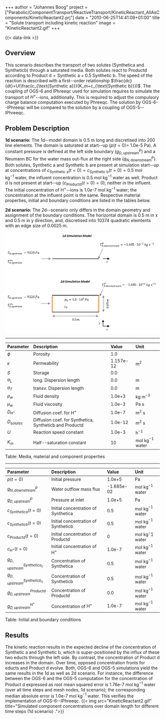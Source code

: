 +++
author = "Johannes Boog"
project = ["Parabolic/ComponentTransport/ReactiveTransport/KineticReactant_AllAsComponents/KineticReactant2.prj"]
date = "2010-06-25T14:41:09+01:00"
title = "Solute transport including kinetic reaction"
image = "KineticReactant2.gif"
+++

{{< data-link >}}

## Overview

<!-- vale off -->

This scenario describes the transport of two solutes (Synthetica and Syntheticb) through a saturated media.
Both solutes react to Productd according to $\text{Product d}=\text{Synthetic a}+0.5~\text{Synthetic b}$.
The speed of the reaction is described with a first--order relationship $\frac{dc}{dt}=U(\frac{c_{\text{Synthetic a}}}{K_m+c_{\text{Synthetic b}}})$.
The coupling of OGS-6 and IPhreeqc used for simulation requires to simulate the transport of $H^+$--ions, additionally.
This is required to adjust the compulsory charge balance computation executed by Phreeqc.
The solution by OGS-6--IPhreeqc will be compared to the solution by a coupling of OGS-5--IPhreeqc.

## Problem Description

**1d scenario:**
The 1d--model domain is 0.5 m long and discretised into 200 line elements.
The domain is saturated at start--up ($p(t=0)=$ 1.0e-5 Pa).
A constant pressure is defined at the left side boundary ($g_{D,\text{upstream}}^p$) and a Neumann BC for the water mass out-flux at the right side ($g_{N,\text{downstream}}^p$).
Both solutes, Synthetic a and Synthetic b are present at simulation start--up at concentrations of $c_{\text{Synthetic a}}(t=0)=c_{\text{Synthetic b}}(t=0)= 0.5~\textrm{mol kg}^{-1}~\textrm{water}$, the influent concentration is $0.5~\textrm{mol kg}^{-1}~\textrm{water}$ as well.
Product d is not present at start--up ($c_{\text{Productd}}(t=0)=0$); neither in the influent.
The initial concentration of $\text{H}^+$--ions is $1.0e\textrm{-}7~\textrm{mol kg}^{-1}~\textrm{water}$; the concentration at the influent point is the same.
Respective material properties, initial and boundary conditions are listed in the tables below.

**2d scenario:**
The 2d--scenario only differs in the domain geometry and assignment of the boundary conditions.
The horizontal domain is 0.5 m in x and 0.5 m in y direction, and,  discretised into 10374 quadratic elemtents with an edge size of 0.0025 m.

![Domains for the 1d/2d simulation models](KineticReactant2_domain.png)

-----------------------------------------

|Parameter | Description | Value | Unit |
|:-------- | :---------- | :---- | :--- |
| $\phi$   | Porosity    | 1.0   |  |
| $\kappa$ | Permeability | 1.157e-12 | $\textrm{m}^2$ |
| $S$   | Storage | 0.0     |  |
| $a_L$ | long. Dispersion length | 0.0   | m |
| $a_T$ | transv. Dispersion length | 0.0  | m |
| $\rho_w$ | Fluid density | 1.0e+3 | $\textrm{kg m}^{-3}$ |
| $\mu_w$ | Fluid viscosity | 1.0e-3 | Pa s |
| $D_{\text{H}^+}$ | Diffusion coef. for $\text{H}^+$ | 1.0e-7     | m$^2$ s |
| $D_{solutes}$ | Diffusion coef. for Synthetica, Syntheticb and Productd | 1.0e-12 | m$^2$ s |
| $U$ | Reaction speed constant | 1.0e-3 | h$^{-1}$ |
| $K_m$ | Half--saturation constant | 10 | mol kg$^{-1}$ water |

Table: Media, material and component properties

-----------------------------------------

| Parameter | Description | Value | Unit |
|:--------- | :---------- | :---- | :--- |
| $p(t=0)$  | Initial pressure | 1.0e+5  | Pa |
| $g_{N,downstream}^p$ | Water outflow mass flux | -1.685e-02 | mol kg$^{-1}$ water |
| $g_{D,upstream}^p$ | Pressure at inlet | 1.0e+5 | Pa |
| $c_{Synthetica}(t=0)$  | Initial concentration of Synthetica | 0.5     | mol kg$^{-1}$ water |
| $c_{Syntheticb}(t=0)$  | Initial concentration of Syntheticb | 0.5     | mol kg$^{-1}$ water |
| $c_{Productd}(t=0)$  | Initial concentration of Productd | 0     | mol kg${^-1}$ water |
| $c_{\text{H}^+}(t=0)$  | Initial concentration of $\text{H}^+$ | 1.0e-7     |  mol kg$^{-1}$ water |
|  $g_{D,upstream}^{Synthetica_c}$ | Concentration of Synthetica |  0.5 | mol kg$^{-1}$ water |
|  $g_{D,upstream}^{Syntheticb_c}$ | Concentration of Syntheticb |  0.5 | mol kg$^{-1}$ water |
|  $g_{D,upstream}^{Productd}$ | Concentration of Productd |  0.0 | mol kg$^{-1}$ water |
|  $g_{D,upstream}^{\text{H}^+}$ | Concentration of $\text{H}^+$ |  1.0e-7 | mol kg$^{-1}$ water |

Table: Initial and boundary conditions

## Results

The kinetic reaction results in the expected decline of the concentration of Synthetic a and Synthetic b, which is super-positioned by the influx of these two educts through the left side.
By contrast, the concentration of Product d increases in the domain.
Over time, opposed concentration fronts for educts and Product d evolve.
Both, OGS-6 and OGS-5 simulations yield the same results in the 1d as well as 2d scenario.
For instance, the difference between the OGS-6 and the OGS-5 computation for the concentration of Product d expressed as root mean squared error is 1.76e-7 mol kg$^{-1}$ water (over all time steps and mesh nodes, 1d scenario); the corresponding median absolute error is 1.0e-7 mol kg$^{-1}$ water.
This verifies the implementation of OGS-6--IPhreeqc.
{{< img src="KineticReactant2.gif" title="Simulated component concentrations over domain length for different time steps (1d scenario) .">}}
